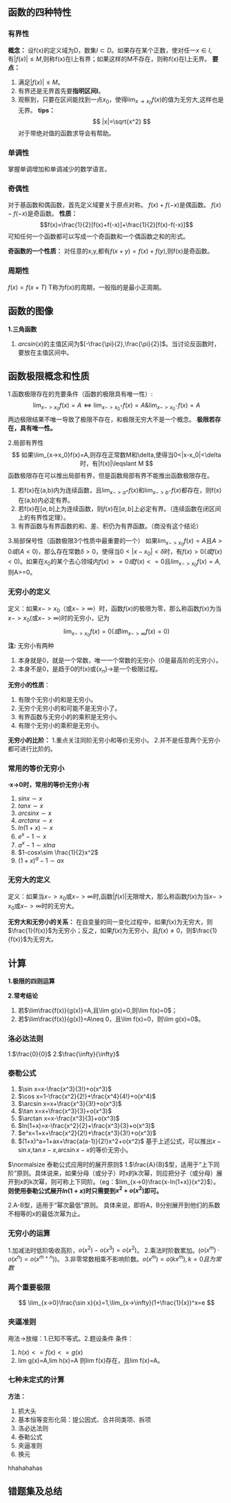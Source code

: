 ## 函数的四种特性

### 有界性
**概念：** 设f(x)的定义域为D，数集$I\subset D$。如果存在某个正数，使对任一$x\in I$,有$|f(x)|\leq M$,则称f(x)在I上有界；如果这样的M不存在，则称f(x)在I上无界。
**要点：**
1. 满足$|f(x)|\leq M$。
2. 有界还是无界首先要**指明区间I**。
3. 观察到，只要在区间能找到一点$x_0$，使得$\lim_{x \to x_0}f(x)$的值为无穷大,这样也是无界。
**tips：**
$$
|x|=\sqrt{x^2}
$$
对于带绝对值的函数求导会有帮助。

### 单调性
掌握单调增加和单调减少的数学语言。
### 奇偶性
对于基函数和偶函数，首先定义域要关于原点对称。
$f(x)+f(-x)$是偶函数。
$f(x)-f(-x)$是奇函数。
**性质：**
$$f(x)=\frac{1}{2}[f(x)+f(-x)]+\frac{1}{2}[f(x)-f(-x)]$$
可知任何一个函数都可以写成一个奇函数和一个偶函数之和的形式。

**奇函数的一个性质：** 对任意的x,y,都有$f(x+y)=f(x)+f(y)$,则f(x)是奇函数。
### 周期性
$f(x)=f(x+T)$
T称为f(x)的周期，一般指的是最小正周期。

## 函数的图像
**1.三角函数**
1. $arcsin(x)$的主值区间为$[-\frac{\pi}{2},\frac{\pi}{2}]$。当讨论反函数时，要放在主值区间中。

## 函数极限概念和性质
1.函数极限存在的充要条件（函数的极限具有唯一性）:
$$
\lim_{x->x_0}f(x)=A\Leftrightarrow \lim_{x->x_0^+}f(x)=A \& \lim_{x->x_0^-}f(x)=A
$$
两边极限结果不唯一导致了极限不存在，和极限无穷大不是一个概念。
**极限若存在，具有唯一性。**

2.局部有界性
$$
如果\lim_{x->x_0}f(x)=A,则存在正常数M和\delta,使得当0<|x-x_0|<\delta时，有|f(x)|\leqslant M
$$
函数极限存在可以推出局部有界，但是函数局部有界不能推出函数极限存在。
1. 若f(x)在(a,b)内为连续函数，且$\lim_{x->a^+}f(x)$和$\lim_{x->b^-}f(x)$都存在，则f(x)在(a,b)内必定有界。
2. 若f(x)在$[a,b]$上为连续函数，则$f(x)$在$[a,b]$上必定有界。（连续函数在闭区间上的有界性定理）。
3. 有界函数与有界函数的和、差、积仍为有界函数。（商没有这个结论）

3.局部保号性（函数极限3个性质中最重要的一个）
如果$\lim_{x->x_0}f(x)=A$且$A>0或(A<0)$，那么存在常数$\delta >0$，使得当$0<|x-x_0|<\delta$时，有$f(x)>0(或f(x)<0)$。如果在$x_0$的某个去心领域内$f(x)>=0或f(x)<=0$且$lim_{x->x_0}f(x)=A$,则A>=0。

### 无穷小的定义
定义：如果$x->x_0$（或$x->\infty$）时，函数$f(x)$的极限为零，那么称函数$f(x)$为当$x->x_0$(或$x->\infty$)时的无穷小，记为
$$
\lim_{x->x_0}f(x)=0(或\lim_{x->\infty}f(x)=0)
$$
**注:** 
无穷小有两种
1. 本身就是0，就是一个常数，唯一一个常数的无穷小（0是最高阶的无穷小）。
2. 本身不是0，是趋于0的f(x)或{$x_n$}->是一个极限过程。

**无穷小的性质**：
1. 有限个无穷小的和是无穷小。
2. 无穷个无穷小的和可能不是无穷小了。
3. 有界函数与无穷小的的乘积是无穷小。 
4. 有限个无穷小的乘积是无穷小。

**无穷小的比阶：**
1.重点关注同阶无穷小和等价无穷小。
2.并不是任意两个无穷小都可进行比阶的。


### 常用的等价无穷小
**·x->0时，常用的等价无穷小有**
1. $sinx\sim x$
2. $tanx\sim x$
3. $arcsinx\sim x$
4. $arctanx\sim x$
5. $ln(1+x)\sim x$
6. $e^x-1\sim x$
7. $a^x-1\sim xlna$
8. $1-cosx\sim \frac{1}{2}x^2$
9. $(1+x)^a-1\sim ax$

### 无穷大的定义
定义：如果当$x->x_0$或$x->\infty$时,函数$|f(x)|$无限增大，那么称函数$f(x)$为当$x->x_0$或$x->\infty$时的无穷大。

**无穷大和无穷小的关系：** 在自变量的同一变化过程中，如果$f(x)$为无穷大，则$\frac{1}{f(x)}$为无穷小；反之，如果$f(x)$为无穷小，且$f(x)\neq 0$，则$\frac{1}{f(x)}$为无穷大。

## 计算
**1.极限的四则运算**

**2.常考结论**
1. 若$\lim\frac{f(x)}{g(x)}=A,且\lim g(x)=0,则\lim f(x)=0$；
2. 若$\lim\frac{f(x)}{g(x)}=A\neq 0，且\lim f(x)=0，则\lim g(x)=0$。
### 洛必达法则
1.$\frac{0}{0}$
2.$\frac{\infty}{\infty}$

### 泰勒公式
1. $\sin x=x-\frac{x^3}{3!}+o(x^3)$
2. $\cos x=1-\frac{x^2}{2!}+\frac{x^4}{4!}+o(x^4)$
3. $\arcsin x=x+\frac{x^3}{3!}+o(x^3)$
4. $\tan x=x+\frac{x^3}{3}+o(x^3)$
5. $\arctan x=x-\frac{x^3}{3}+o(x^3)$
6. $ln(1+x)=x-\frac{x^2}{2}+\frac{x^3}{3}+o(x^3)$
7. $e^x=1+x+\frac{x^2}{2!}+\frac{x^3}{3!}+o(x^3)$
8. $(1+x)^a=1+ax+\frac{a(a-1)}{2!}x^2+o(x^2)$
基于上述公式，可以推出$x-\sin x$,$\tan x-x$,$\arcsin x-x$的等价无穷小。

$\normalsize 泰勒公式应用时的展开原则$
1.$\frac{A}{B}$型，适用于“上下同阶”原则。具体说来，如果分母（或分子）时x的k次幂，则应把分子（或分母）展开到x的k次幂，则可称上下同阶。（eg：$lim_{x->0}\frac{x-ln(1+x)}{x^2}$）。
**则使用泰勒公式展开$ln(1+x)$时只需要到$x^2+o(x^2)$即可。**

2.A-B型，适用于“幂次最低”原则。
具体来说，即将A，B分别展开到他们的系数不相等的x的最低次幂为止。


### 无穷小的运算
1.加减法时低阶吸收高阶，$o(x^2)-o(x^3)=o(x^2)$。
2.乘法时阶数累加。($o(x^m)·o(x^n)=o(x^{m+n})$)。
3.非零常数相乘不影响阶数。$o(x^m)=o(kx^m),k=0且为常数$


### 两个重要极限
$$
\lim_{x->0}\frac{\sin x}{x}=1,\lim_{x->\infty}(1+\frac{1}{x})^x=e
$$
### 夹逼准则
用法->放缩：1.已知不等式。2.题设条件
条件：
1. $h(x)<=f(x)<=g(x)$
2. lim g(x)=A,lim h(x)=A
则lim f(x)存在，且lim f(x)=A。

### 七种未定式的计算
**方法：**
1. 抓大头
2. 基本恒等变形化简：提公因式、合并同类项、拆项
3. 洛必达法则
4. 泰勒公式
5. 夹逼准则
6. 换元

hhahahahas

## 错题集及总结
